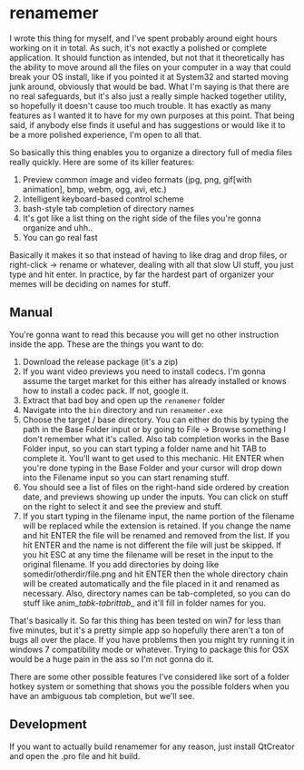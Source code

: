 renamemer
===

I wrote this thing for myself, and I've spent probably around eight hours
working on it in total. As such, it's not exactly a polished or complete
application. It should function as intended, but not that it theoretically has
the ability to move around all the files on your computer in a way that could
break your OS install, like if you pointed it at System32 and started moving
junk around, obviously that would be bad. What I'm saying is that there are no
real safeguards, but it's also just a really simple hacked together utility, so
hopefully it doesn't cause too much trouble. It has exactly as many features as
I wanted it to have for my own purposes at this point. That being said, if
anybody else finds it useful and has suggestions or would like it to be a more
polished experience, I'm open to all that.

So basically this thing enables you to organize a directory full of media files
really quickly. Here are some of its killer features:

1. Preview common image and video formats (jpg, png, gif[with animation], bmp,
   webm, ogg, avi, etc.)
2. Intelligent keyboard-based control scheme
3. bash-style tab completion of directory names
4. It's got like a list thing on the right side of the files you're gonna
   organize and uhh..
5. You can go real fast

Basically it makes it so that instead of having to like drag and drop files, or
right-click -> rename or whatever, dealing with all that slow UI stuff, you
just type and hit enter. In practice, by far the hardest part of organizer your
memes will be deciding on names for stuff.

Manual
---
You're gonna want to read this because you will get no other instruction inside 
the app. These are the things you want to do:

1. Download the release package (it's a zip)
2. If you want video previews you need to install codecs. I'm gonna assume the
   target market for this either has already installed or knows how to install
   a codec pack. If not, google it.
3. Extract that bad boy and open up the `renamemer` folder
4. Navigate into the `bin` directory and run `renamemer.exe`
5. Choose the target / base directory. You can either do this by typing the
   path in the Base Folder input or by going to File -> Browse something I
   don't remember what it's called. Also tab completion works in the Base
   Folder input, so you can start typing a folder name and hit TAB to complete
   it. You'll want to get used to this mechanic. Hit ENTER when you're done
   typing in the Base Folder and your cursor will drop down into the Filename
   input so you can start renaming stuff.
6. You should see a list of files on the right-hand side ordered by creation
   date, and previews showing up under the inputs. You can click on stuff on
   the right to select it and see the preview and stuff.
7. If you start typing in the filename input, the name portion of the filename
   will be replaced while the extension is retained. If you change the name and
   hit ENTER the file will be renamed and removed from the list. If you hit
   ENTER and the name is not different the file will just be skipped. If you
   hit ESC at any time the filename will be reset in the input to the original
   filename. If you add directories by doing like somedir/otherdir/file.png and hit
   ENTER then the whole directory chain will be created automatically and the
   file placed in it and renamed as necessary. Also, directory names can be
   tab-completed, so you can do stuff like anim_*tab*_k-_*tab*_rit_*tab*_ and
   it'll fill in folder names for you.

That's basically it. So far this thing has been tested on win7 for less than
five minutes, but it's a pretty simple app so hopefully there aren't a ton of
bugs all over the place. If you have problems then you might try running it in
windows 7 compatibility mode or whatever. Trying to package this for OSX would
be a huge pain in the ass so I'm not gonna do it.

There are some other possible features I've considered like sort of a folder
hotkey system or something that shows you the possible folders when you have an
ambiguous tab completion, but we'll see.

Development
---
If you want to actually build renamemer for any reason, just install QtCreator
and open the .pro file and hit build.